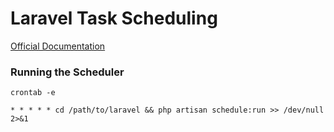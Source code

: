 # Laravel Task Scheduling

[Official Documentation](https://laravel.com/docs/scheduling)

### Running the Scheduler

```shell
crontab -e
```

```
* * * * * cd /path/to/laravel && php artisan schedule:run >> /dev/null 2>&1
```
